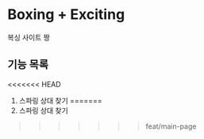 # Boxing + Exciting

복싱 사이트 짱

## 기능 목록
<<<<<<< HEAD
1. 스파링 상대 찾기
=======
1. 스파링 상대 찾기
>>>>>>> feat/main-page
